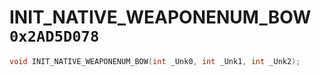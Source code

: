 # INIT_NATIVE_WEAPONENUM_BOW `0x2AD5D078`

```cpp
void INIT_NATIVE_WEAPONENUM_BOW(int _Unk0, int _Unk1, int _Unk2);
```